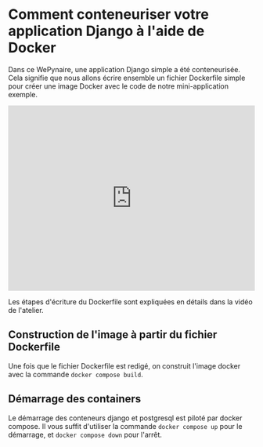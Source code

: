 # Comment conteneuriser votre application Django à l'aide de Docker

Dans ce WePynaire, une application Django simple a été conteneurisée. Cela signifie que 
nous allons écrire ensemble un fichier Dockerfile simple pour créer une image Docker avec 
le code de notre mini-application exemple.

<div style="padding:75% 0 0 0;position:relative;"><iframe src="https://player.vimeo.com/video/833566075?badge=0&amp;autopause=0&amp;player_id=0&amp;app_id=58479" frameborder="0" allow="autoplay; fullscreen; picture-in-picture" allowfullscreen style="position:absolute;top:0;left:0;width:100%;height:100%;" title="Comment conteneuriser votre application Django à l'aide de Docker et dans quel but (Partie 2)"></iframe></div><script src="https://player.vimeo.com/api/player.js"></script>

Les étapes d'écriture du Dockerfile sont expliquées en détails dans la vidéo de l'atelier.

## Construction de l'image à partir du fichier Dockerfile

Une fois que le fichier Dockerfile est redigé, on construit l'image docker avec la commande `docker compose build`.

## Démarrage des containers

Le démarrage des conteneurs django et postgresql est piloté par docker compose. Il vous suffit d'utiliser la commande `docker compose up` pour le démarrage, et `docker compose down` pour l'arrêt.